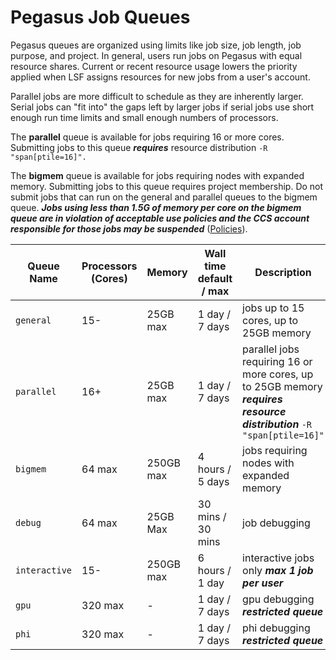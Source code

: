 # Pegasus Job Queues

Pegasus queues are organized using limits like job size, job length, job
purpose, and project. In general, users run jobs on Pegasus with equal
resource shares. Current or recent resource usage lowers the priority
applied when LSF assigns resources for new jobs from a user's account.

Parallel jobs are more difficult to schedule as they are inherently
larger. Serial jobs can "fit into" the gaps left by larger jobs if
serial jobs use short enough run time limits and small enough numbers of
processors.

The **parallel** queue is available for jobs requiring 16 or more cores.
Submitting jobs to this queue ***requires*** resource distribution ` -R
"span[ptile=16]".  `

The **bigmem** queue is available for jobs requiring nodes with expanded
memory. Submitting jobs to this queue requires project membership. Do
not submit jobs that can run on the general and parallel queues to the
bigmem queue. ***Jobs using less than 1.5G of memory per core on the
bigmem queue are in violation of acceptable use policies and the CCS
account responsible for those jobs may be suspended***
([Policies](https://ccs.miami.edu/ac/policies)).

  

<table>
<thead>
<tr class="header">
<th>Queue Name</th>
<th>Processors (Cores)</th>
<th>Memory</th>
<th>Wall time<br />
default / max</th>
<th>Description</th>
</tr>
</thead>
<tbody>
<tr class="odd">
<td><code>general</code></td>
<td>15-</td>
<td>25GB max</td>
<td>1 day / 7 days</td>
<td>jobs up to 15 cores, up to 25GB memory</td>
</tr>
<tr class="even">
<td><code>parallel</code></td>
<td>16+</td>
<td>25GB max</td>
<td>1 day / 7 days</td>
<td>parallel jobs requiring 16 or more cores, up to 25GB memory <strong><em>requires resource distribution</em></strong> <code>-R "span[ptile=16]"</code></td>
</tr>
<tr class="odd">
<td><code>bigmem</code></td>
<td>64 max</td>
<td>250GB max</td>
<td>4 hours / 5 days</td>
<td>jobs requiring nodes with expanded memory</td>
</tr>
<tr class="even">
<td><code>debug</code></td>
<td>64 max</td>
<td>25GB Max</td>
<td>30 mins / 30 mins</td>
<td>job debugging</td>
</tr>
<tr class="odd">
<td><code>interactive</code></td>
<td>15-</td>
<td>250GB max</td>
<td>6 hours / 1 day</td>
<td>interactive jobs only <strong><em>max 1 job per user</em></strong></td>
</tr>
<tr class="even">
<td><code>gpu</code></td>
<td>320 max</td>
<td>-</td>
<td>1 day / 7 days</td>
<td>gpu debugging <strong><em>restricted queue</em></strong></td>
</tr>
<tr class="odd">
<td><code>phi</code></td>
<td>320 max</td>
<td>-</td>
<td>1 day / 7 days</td>
<td>phi debugging <strong><em>restricted queue</em></strong></td>
</tr>
</tbody>
</table>
